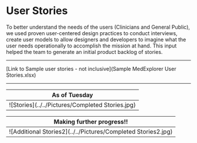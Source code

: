 # User Stories

To better understand the needs of the users (Clinicians and General Public), we used proven user-centered design practices to conduct interviews, create user models to allow designers and developers to imagine what the user needs operationally to accomplish the mission at hand. This input helped the team to generate an initial product backlog of stories.

***
[Link to Sample user stories - not inclusive](Sample MedExplorer User Stories.xlsx)
***

| As of Tuesday |
| --- |
| ![Stories](../../Pictures/Completed Stories.jpg) |


| Making further progress!! |
| --- |
| ![Additional Stories2](../../Pictures/Completed Stories2.jpg) |
